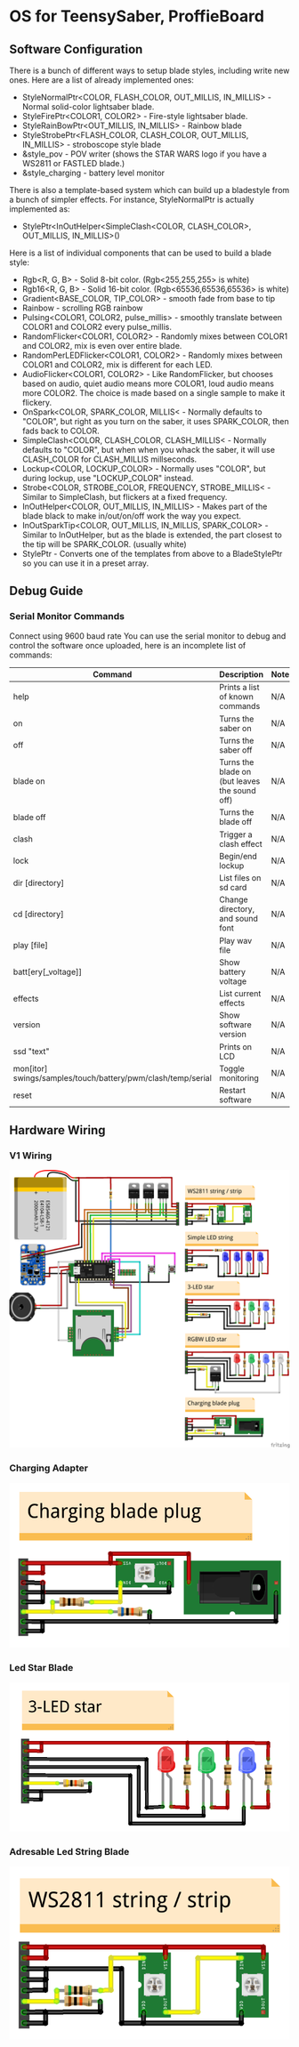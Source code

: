 # OS for TeensySaber, ProffieBoard 

## Software Configuration

There is a bunch of different ways to setup blade styles, including write new ones. Here are a list of already implemented ones:

* StyleNormalPtr<COLOR, FLASH_COLOR, OUT_MILLIS, IN_MILLIS> - Normal solid-color lightsaber blade.
* StyleFirePtr<COLOR1, COLOR2> - Fire-style lightsaber blade.
* StyleRainBowPtr<OUT_MILLIS, IN_MILLIS> - Rainbow blade
* StyleStrobePtr<FLASH_COLOR, CLASH_COLOR, OUT_MILLIS, IN_MILLIS> - stroboscope style blade
* &style_pov - POV writer (shows the STAR WARS logo if you have a WS2811 or FASTLED blade.)
* &style_charging - battery level monitor

There is also a template-based system which can build up a bladestyle from a bunch of simpler effects. For instance, StyleNormalPtr is actually implemented as:

* StylePtr<InOutHelper<SimpleClash<COLOR, CLASH_COLOR>, OUT_MILLIS, IN_MILLIS>()

Here is a list of individual components that can be used to build a blade style:
* Rgb<R, G, B> - Solid 8-bit color. (Rgb<255,255,255> is white)
* Rgb16<R, G, B> - Solid 16-bit color. (Rgb<65536,65536,65536> is white)
* Gradient<BASE_COLOR, TIP_COLOR> - smooth fade from base to tip
* Rainbow - scrolling RGB rainbow
* Pulsing<COLOR1, COLOR2, pulse_millis> - smoothly translate between COLOR1 and COLOR2 every pulse_millis.
* RandomFlicker<COLOR1, COLOR2> - Randomly mixes between COLOR1 and COLOR2, mix is even over entire blade.
* RandomPerLEDFlicker<COLOR1, COLOR2> - Randomly mixes between COLOR1 and COLOR2, mix is different for each LED.
* AudioFlicker<COLOR1, COLOR2> - Like RandomFlicker, but chooses based on audio, quiet audio means more COLOR1, loud audio means more COLOR2. The choice is made based on a single sample to make it flickery.
* OnSpark<COLOR, SPARK_COLOR, MILLIS< - Normally defaults to "COLOR", but right as you turn on the saber, it uses SPARK_COLOR, then fads back to COLOR.
* SimpleClash<COLOR, CLASH_COLOR, CLASH_MILLIS< - Normally defaults to "COLOR", but when when you whack the saber, it will use CLASH_COLOR for CLASH_MILLIS millseconds.
* Lockup<COLOR, LOCKUP_COLOR> - Normally uses "COLOR", but during lockup, use "LOCKUP_COLOR" instead.
* Strobe<COLOR, STROBE_COLOR, FREQUENCY, STROBE_MILLIS< - Similar to SimpleClash, but flickers at a fixed frequency.
* InOutHelper<COLOR, OUT_MILLIS, IN_MILLIS> - Makes part of the blade black to make in/out/on/off work the way you expect.
* InOutSparkTip<COLOR, OUT_MILLIS, IN_MILLIS, SPARK_COLOR> - Similar to InOutHelper, but as the blade is extended, the part closest to the tip will be SPARK_COLOR. (usually white)
* StylePtr<COLOR> - Converts one of the templates from above to a BladeStylePtr so you can use it in a preset array.

## Debug Guide
### Serial Monitor Commands
Connect using 9600 baud rate
You can use the serial monitor to debug and control the software once uploaded, here is an incomplete list of commands:

| Command        | Description   | Note          |
| -------------  | ------------- | ------------- |
| help | Prints a list of known commands | N/A |
| on | Turns the saber on | N/A |
| off | Turns the saber off | N/A |
| blade on | Turns the blade on (but leaves the sound off) | N/A |
| blade off | Turns the blade off | N/A |
| clash | Trigger a clash effect | N/A |
| lock | Begin/end lockup | N/A |
| dir [directory] | List files on sd card | N/A |
| cd [directory] | Change directory, and sound font | N/A |
| play [file] | Play wav file | N/A | 
| batt[ery[_voltage]] | Show battery voltage | N/A |
| effects | List current effects | N/A |
| version | Show software version | N/A |
| ssd "text" | Prints <Text> on LCD | N/A |
| mon[itor] swings/samples/touch/battery/pwm/clash/temp/serial | Toggle monitoring | N/A |
| reset | Restart software | N/A | 

## Hardware Wiring
### V1 Wiring
![Alt text](./Tutorial/Lightsaber_bb.png?raw=true "V1 Wiring")

### Charging Adapter
![Alt text](./Tutorial/charging_adapter.png?raw=true "Charging Adapter")

### Led Star Blade
![Alt text](./Tutorial/led_star_circuit.png?raw=true "Led Star Blade")

### Adresable Led String Blade
![Alt text](./Tutorial/pl9823_string.png?raw=true "Adresable Led String Blade")